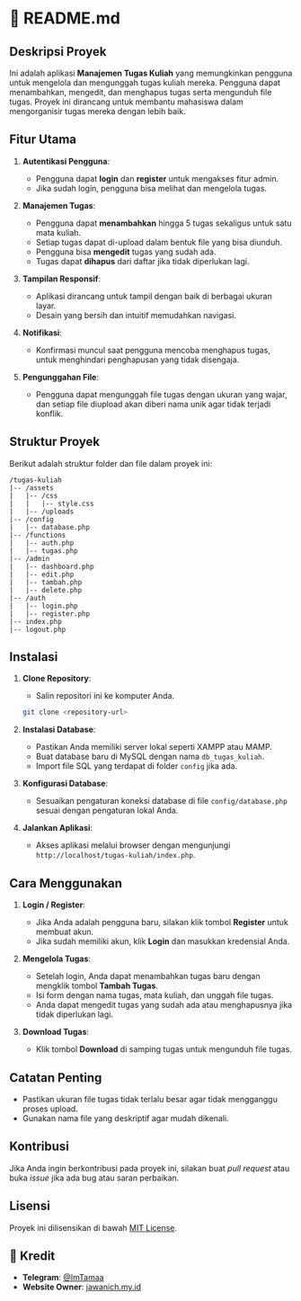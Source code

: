
# 📝 README.md

## Deskripsi Proyek
Ini adalah aplikasi **Manajemen Tugas Kuliah** yang memungkinkan pengguna untuk mengelola dan mengunggah tugas kuliah mereka. Pengguna dapat menambahkan, mengedit, dan menghapus tugas serta mengunduh file tugas. Proyek ini dirancang untuk membantu mahasiswa dalam mengorganisir tugas mereka dengan lebih baik.

## Fitur Utama
1. **Autentikasi Pengguna**:
   - Pengguna dapat **login** dan **register** untuk mengakses fitur admin.
   - Jika sudah login, pengguna bisa melihat dan mengelola tugas.

2. **Manajemen Tugas**:
   - Pengguna dapat **menambahkan** hingga 5 tugas sekaligus untuk satu mata kuliah.
   - Setiap tugas dapat di-upload dalam bentuk file yang bisa diunduh.
   - Pengguna bisa **mengedit** tugas yang sudah ada.
   - Tugas dapat **dihapus** dari daftar jika tidak diperlukan lagi.

3. **Tampilan Responsif**:
   - Aplikasi dirancang untuk tampil dengan baik di berbagai ukuran layar.
   - Desain yang bersih dan intuitif memudahkan navigasi.

4. **Notifikasi**:
   - Konfirmasi muncul saat pengguna mencoba menghapus tugas, untuk menghindari penghapusan yang tidak disengaja.

5. **Pengunggahan File**:
   - Pengguna dapat mengunggah file tugas dengan ukuran yang wajar, dan setiap file diupload akan diberi nama unik agar tidak terjadi konflik.

## Struktur Proyek
Berikut adalah struktur folder dan file dalam proyek ini:

```
/tugas-kuliah
|-- /assets
|   |-- /css
|   |   |-- style.css
|   |-- /uploads
|-- /config
|   |-- database.php
|-- /functions
|   |-- auth.php
|   |-- tugas.php
|-- /admin
|   |-- dashboard.php
|   |-- edit.php
|   |-- tambah.php
|   |-- delete.php
|-- /auth
|   |-- login.php
|   |-- register.php
|-- index.php
|-- logout.php
```

## Instalasi
1. **Clone Repository**:
   - Salin repositori ini ke komputer Anda.
   ```bash
   git clone <repository-url>
   ```

2. **Instalasi Database**:
   - Pastikan Anda memiliki server lokal seperti XAMPP atau MAMP.
   - Buat database baru di MySQL dengan nama `db_tugas_kuliah`.
   - Import file SQL yang terdapat di folder `config` jika ada.

3. **Konfigurasi Database**:
   - Sesuaikan pengaturan koneksi database di file `config/database.php` sesuai dengan pengaturan lokal Anda.

4. **Jalankan Aplikasi**:
   - Akses aplikasi melalui browser dengan mengunjungi `http://localhost/tugas-kuliah/index.php`.


## Cara Menggunakan
1. **Login / Register**:
   - Jika Anda adalah pengguna baru, silakan klik tombol **Register** untuk membuat akun.
   - Jika sudah memiliki akun, klik **Login** dan masukkan kredensial Anda.

2. **Mengelola Tugas**:
   - Setelah login, Anda dapat menambahkan tugas baru dengan mengklik tombol **Tambah Tugas**.
   - Isi form dengan nama tugas, mata kuliah, dan unggah file tugas.
   - Anda dapat mengedit tugas yang sudah ada atau menghapusnya jika tidak diperlukan lagi.

3. **Download Tugas**:
   - Klik tombol **Download** di samping tugas untuk mengunduh file tugas.

## Catatan Penting
- Pastikan ukuran file tugas tidak terlalu besar agar tidak mengganggu proses upload.
- Gunakan nama file yang deskriptif agar mudah dikenali.

## Kontribusi
Jika Anda ingin berkontribusi pada proyek ini, silakan buat *pull request* atau buka *issue* jika ada bug atau saran perbaikan.

## Lisensi
Proyek ini dilisensikan di bawah [MIT License](LICENSE).

## 👤 Kredit
- **Telegram**: [@ImTamaa](https://t.me/ImTamaa)
- **Website Owner**: [jawanich.my.id](https://jawanich.my.id/)
